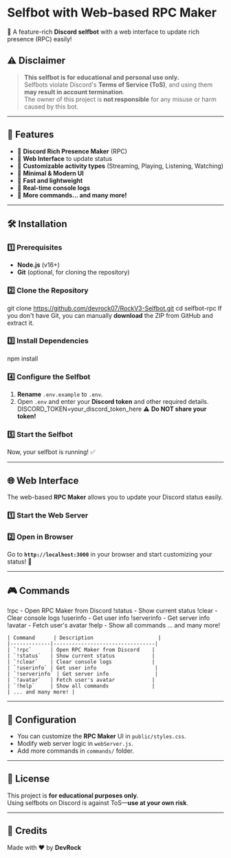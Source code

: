# Selfbot with Web-based RPC Maker
🚀 A feature-rich **Discord selfbot** with a web interface to update rich presence (RPC) easily!

## ⚠ Disclaimer
> **This selfbot is for educational and personal use only.**  
> Selfbots violate Discord's **Terms of Service (ToS)**, and using them **may result in account termination**.  
> The owner of this project is **not responsible** for any misuse or harm caused by this bot.  

---

## 📌 Features
- 🔹 **Discord Rich Presence Maker** (RPC)
- 🔹 **Web Interface** to update status
- 🔹 **Customizable activity types** (Streaming, Playing, Listening, Watching)
- 🔹 **Minimal & Modern UI**
- 🔹 **Fast and lightweight**
- 🔹 **Real-time console logs**
- 🔹 **More commands... and many more!**

---

## 🛠 Installation  
### 1️⃣ Prerequisites  
- **Node.js** (v16+)  
- **Git** (optional, for cloning the repository)  

### 2️⃣ Clone the Repository  
git clone https://github.com/devrock07/RockV3-Selfbot.git cd selfbot-rpc
If you don't have Git, you can manually **download** the ZIP from GitHub and extract it.

### 3️⃣ Install Dependencies  

npm install

### 4️⃣ Configure the Selfbot  
1. **Rename** `.env.example` to `.env`.  
2. Open `.env` and enter your **Discord token** and other required details.  
DISCORD_TOKEN=your_discord_token_here
⚠ **Do NOT share your token!**  

### 5️⃣ Start the Selfbot  
Now, your selfbot is running! ✅  

---

## 🌐 Web Interface  
The web-based **RPC Maker** allows you to update your Discord status easily.  

### 1️⃣ Start the Web Server  

### 2️⃣ Open in Browser  
Go to **`http://localhost:3000`** in your browser and start customizing your status! 🚀  

---

## 🎮 Commands  
!rpc - Open RPC Maker from Discord !status - Show current status !clear - Clear console logs !userinfo - Get user info !serverinfo - Get server info !avatar - Fetch user's avatar !help - Show all commands ... and many more!
```
| Command      | Description                     |
|-------------|---------------------------------|
| `!rpc`      | Open RPC Maker from Discord    |
| `!status`   | Show current status            |
| `!clear`    | Clear console logs             |
| `!userinfo` | Get user info                   |
| `!serverinfo` | Get server info               |
| `!avatar`   | Fetch user's avatar            |
| `!help`     | Show all commands              |
| ... and many more! |
```
---

## 🔧 Configuration  
- You can customize the **RPC Maker** UI in `public/styles.css`.  
- Modify web server logic in `webServer.js`.  
- Add more commands in `commands/` folder.  

---

## 📜 License  
This project is **for educational purposes only**.  
Using selfbots on Discord is against ToS—**use at your own risk**.

---

## 🤝 Credits  
Made with ❤️ by **DevRock**  


